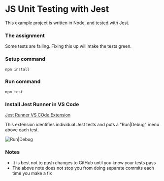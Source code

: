 # JS Unit Testing with Jest

This example project is written in Node, and tested with Jest.

### The assignment
Some tests are failing. Fixing this up will make the tests green.

### Setup command
`npm install`

### Run command
`npm test`

### Install Jest Runner in VS Code

[Jest Runner VS COde Extension](https://marketplace.visualstudio.com/items?itemName=firsttris.vscode-jest-runner)

This extension identifies individual Jest tests and puts a "Run|Debug" menu above each test.

![Run|Debug](https://res.cloudinary.com/cynthia-teeters/image/upload/v1611944304/2021%20Spring/jest-runner-ext.png)

### Notes
- It is best not to push changes to GitHub until you know your tests pass
- The above note does not stop you from doing separate commits each time you make a fix
